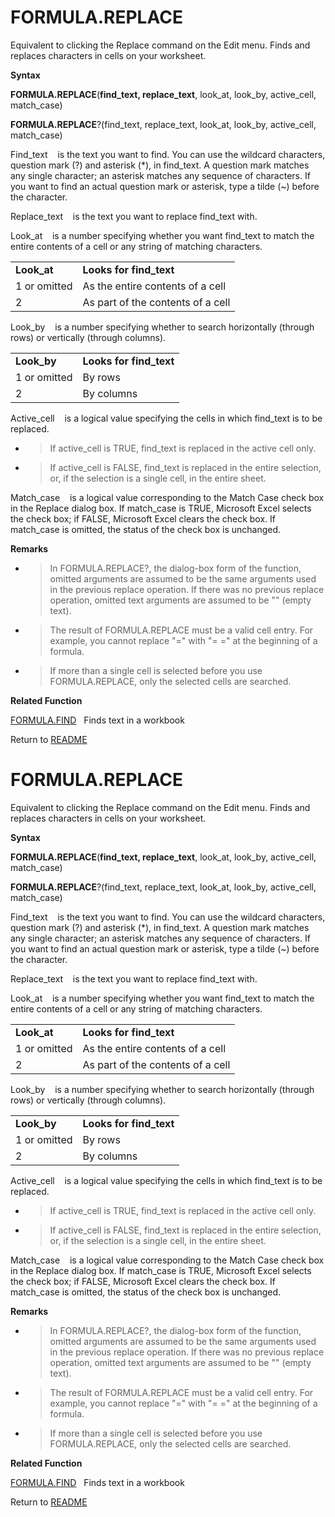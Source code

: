 # FORMULA.REPLACE

Equivalent to clicking the Replace command on the Edit menu. Finds and
replaces characters in cells on your worksheet.

**Syntax**

**FORMULA.REPLACE**(**find\_text, replace\_text**, look\_at, look\_by,
active\_cell, match\_case)

**FORMULA.REPLACE**?(find\_text, replace\_text, look\_at, look\_by,
active\_cell, match\_case)

Find\_text&nbsp;&nbsp;&nbsp;&nbsp;is the text you want to find. You can
use the wildcard characters, question mark (?) and asterisk (\*), in
find\_text. A question mark matches any single character; an asterisk
matches any sequence of characters. If you want to find an actual
question mark or asterisk, type a tilde (\~) before the character.

Replace\_text&nbsp;&nbsp;&nbsp;&nbsp;is the text you want to replace
find\_text with.

Look\_at&nbsp;&nbsp;&nbsp;&nbsp;is a number specifying whether you want
find\_text to match the entire contents of a cell or any string of
matching characters.

|              |                                   |
| ------------ | --------------------------------- |
| **Look\_at** | **Looks for find\_text**          |
| 1 or omitted | As the entire contents of a cell  |
| 2            | As part of the contents of a cell |

Look\_by&nbsp;&nbsp;&nbsp;&nbsp;is a number specifying whether to search
horizontally (through rows) or vertically (through columns).

|              |                          |
| ------------ | ------------------------ |
| **Look\_by** | **Looks for find\_text** |
| 1 or omitted | By rows                  |
| 2            | By columns               |

Active\_cell&nbsp;&nbsp;&nbsp;&nbsp;is a logical value specifying the
cells in which find\_text is to be replaced.

  - > If active\_cell is TRUE, find\_text is replaced in the active cell
    > only.

  - > If active\_cell is FALSE, find\_text is replaced in the entire
    > selection, or, if the selection is a single cell, in the entire
    > sheet.


Match\_case&nbsp;&nbsp;&nbsp;&nbsp;is a logical value corresponding to
the Match Case check box in the Replace dialog box. If match\_case is
TRUE, Microsoft Excel selects the check box; if FALSE, Microsoft Excel
clears the check box. If match\_case is omitted, the status of the check
box is unchanged.

**Remarks**

  - > In FORMULA.REPLACE?, the dialog-box form of the function, omitted
    > arguments are assumed to be the same arguments used in the
    > previous replace operation. If there was no previous replace
    > operation, omitted text arguments are assumed to be "" (empty
    > text).

  - > The result of FORMULA.REPLACE must be a valid cell entry. For
    > example, you cannot replace "=" with "= =" at the beginning of a
    > formula.

  - > If more than a single cell is selected before you use
    > FORMULA.REPLACE, only the selected cells are searched.


**Related Function**

[FORMULA.FIND](FORMULA.FIND.md)&nbsp;&nbsp;&nbsp;Finds text in a workbook



Return to [README](README.md#F)

# FORMULA.REPLACE

Equivalent to clicking the Replace command on the Edit menu. Finds and
replaces characters in cells on your worksheet.

**Syntax**

**FORMULA.REPLACE**(**find\_text, replace\_text**, look\_at, look\_by,
active\_cell, match\_case)

**FORMULA.REPLACE**?(find\_text, replace\_text, look\_at, look\_by,
active\_cell, match\_case)

Find\_text&nbsp;&nbsp;&nbsp;&nbsp;is the text you want to find. You can
use the wildcard characters, question mark (?) and asterisk (\*), in
find\_text. A question mark matches any single character; an asterisk
matches any sequence of characters. If you want to find an actual
question mark or asterisk, type a tilde (\~) before the character.

Replace\_text&nbsp;&nbsp;&nbsp;&nbsp;is the text you want to replace
find\_text with.

Look\_at&nbsp;&nbsp;&nbsp;&nbsp;is a number specifying whether you want
find\_text to match the entire contents of a cell or any string of
matching characters.

|              |                                   |
| ------------ | --------------------------------- |
| **Look\_at** | **Looks for find\_text**          |
| 1 or omitted | As the entire contents of a cell  |
| 2            | As part of the contents of a cell |

Look\_by&nbsp;&nbsp;&nbsp;&nbsp;is a number specifying whether to search
horizontally (through rows) or vertically (through columns).

|              |                          |
| ------------ | ------------------------ |
| **Look\_by** | **Looks for find\_text** |
| 1 or omitted | By rows                  |
| 2            | By columns               |

Active\_cell&nbsp;&nbsp;&nbsp;&nbsp;is a logical value specifying the
cells in which find\_text is to be replaced.

  - > If active\_cell is TRUE, find\_text is replaced in the active cell
    > only.

  - > If active\_cell is FALSE, find\_text is replaced in the entire
    > selection, or, if the selection is a single cell, in the entire
    > sheet.


Match\_case&nbsp;&nbsp;&nbsp;&nbsp;is a logical value corresponding to
the Match Case check box in the Replace dialog box. If match\_case is
TRUE, Microsoft Excel selects the check box; if FALSE, Microsoft Excel
clears the check box. If match\_case is omitted, the status of the check
box is unchanged.

**Remarks**

  - > In FORMULA.REPLACE?, the dialog-box form of the function, omitted
    > arguments are assumed to be the same arguments used in the
    > previous replace operation. If there was no previous replace
    > operation, omitted text arguments are assumed to be "" (empty
    > text).

  - > The result of FORMULA.REPLACE must be a valid cell entry. For
    > example, you cannot replace "=" with "= =" at the beginning of a
    > formula.

  - > If more than a single cell is selected before you use
    > FORMULA.REPLACE, only the selected cells are searched.


**Related Function**

[FORMULA.FIND](FORMULA.FIND.md)&nbsp;&nbsp;&nbsp;Finds text in a workbook



Return to [README](README.md#F)

